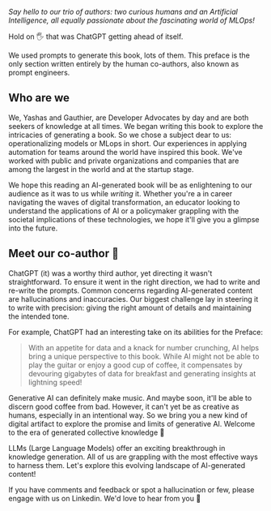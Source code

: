 *Say hello to our trio of authors: two curious humans and an Artificial Intelligence, all equally passionate about the fascinating world of MLOps!*

Hold on 🖐️ that was ChatGPT getting ahead of itself.

We used prompts to generate this book, lots of them. This preface is the only section written entirely by the human co-authors, also known as prompt engineers.

## Who are we

We, Yashas and Gauthier, are Developer Advocates by day and are both seekers of 
knowledge at all times. We began writing this book to explore the intricacies of generating a book. So we chose a subject dear to us: operationalizing models or MLops in short. Our experiences in applying automation for teams around the world have inspired this book. We've worked with public and private organizations and companies that are among the largest in the world and at the startup stage.

We hope this reading an AI-generated book will be as enlightening to our audience as it was to us while *writing* it. Whether you're a in career navigating the waves of digital transformation, an educator looking to understand the applications of AI or a policymaker grappling with the societal implications of these technologies, we hope it'll give you a glimpse into the future.

## Meet our co-author 🦾

ChatGPT (it) was a worthy third author, yet directing it wasn't straightforward. To ensure it went in the right direction, we had to write and re-write the prompts. Common concerns regarding AI-generated content are hallucinations and inaccuracies. Our biggest challenge lay in steering it to write with precision: giving the right amount of details and maintaining the intended tone.

For example, ChatGPT had an interesting take on its abilities for the Preface:   
> With an appetite for data and a knack for number crunching, AI helps bring a unique perspective to this book. While AI might not be able to play the guitar or enjoy a good cup of coffee, it compensates by devouring gigabytes of data for breakfast and generating insights at lightning speed!

Generative AI can definitely make music. And maybe soon, it'll be able to discern good coffee from bad. However, it can't yet be as creative as humans, especially in an intentional way. So we bring you a new kind of digital artifact to explore the promise and limits of generative AI. Welcome to the era of generated collective knowledge 🚀 

LLMs (Large Language Models) offer an exciting breakthrough in knowledge generation. All of us are grappling with the most effective ways to harness them. Let's explore this evolving landscape of AI-generated content!

If you have comments and feedback or spot a hallucination or few, please engage with us on Linkedin. We'd love to hear from you 🙌